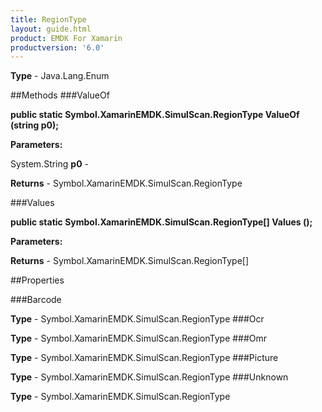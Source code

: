 ```yaml
---
title: RegionType
layout: guide.html
product: EMDK For Xamarin 
productversion: '6.0' 
---
```


    

**Type** - Java.Lang.Enum

##Methods
###ValueOf

**public static Symbol.XamarinEMDK.SimulScan.RegionType ValueOf (string p0);**


        

**Parameters:**

System.String **p0**  - 
        

**Returns** - Symbol.XamarinEMDK.SimulScan.RegionType

###Values

**public static Symbol.XamarinEMDK.SimulScan.RegionType[] Values ();**


        

**Parameters:**

**Returns** - Symbol.XamarinEMDK.SimulScan.RegionType[]

##Properties

###Barcode

        

**Type** - Symbol.XamarinEMDK.SimulScan.RegionType
###Ocr

        

**Type** - Symbol.XamarinEMDK.SimulScan.RegionType
###Omr

        

**Type** - Symbol.XamarinEMDK.SimulScan.RegionType
###Picture

        

**Type** - Symbol.XamarinEMDK.SimulScan.RegionType
###Unknown

        

**Type** - Symbol.XamarinEMDK.SimulScan.RegionType
